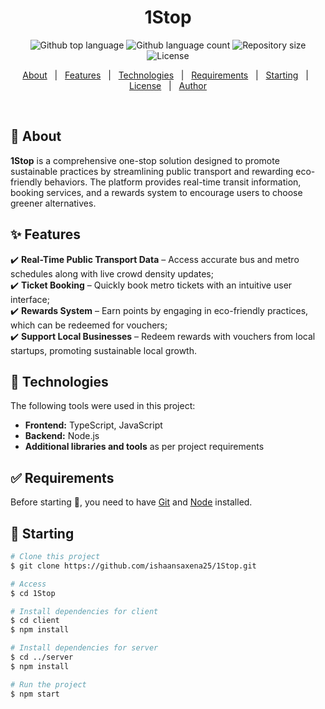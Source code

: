 <h1 align="center">1Stop</h1>

<p align="center">
  <img alt="Github top language" src="https://img.shields.io/github/languages/top/ishaansaxena25/1stop?color=56BEB8">
  <img alt="Github language count" src="https://img.shields.io/github/languages/count/ishaansaxena25/1stop?color=56BEB8">
  <img alt="Repository size" src="https://img.shields.io/github/repo-size/ishaansaxena25/1stop?color=56BEB8">
  <img alt="License" src="https://img.shields.io/github/license/ishaansaxena25/1stop?color=56BEB8">
</p>

<p align="center">
  <a href="#dart-about">About</a> &#xa0; | &#xa0; 
  <a href="#sparkles-features">Features</a> &#xa0; | &#xa0;
  <a href="#rocket-technologies">Technologies</a> &#xa0; | &#xa0;
  <a href="#white_check_mark-requirements">Requirements</a> &#xa0; | &#xa0;
  <a href="#checkered_flag-starting">Starting</a> &#xa0; | &#xa0;
  <a href="#memo-license">License</a> &#xa0; | &#xa0;
  <a href="https://github.com/ishaansaxena25" target="_blank">Author</a>
</p>

<br>

## :dart: About ##

**1Stop** is a comprehensive one-stop solution designed to promote sustainable practices by streamlining public transport and rewarding eco-friendly behaviors. The platform provides real-time transit information, booking services, and a rewards system to encourage users to choose greener alternatives.

## :sparkles: Features ##

:heavy_check_mark: **Real-Time Public Transport Data** – Access accurate bus and metro schedules along with live crowd density updates;  
:heavy_check_mark: **Ticket Booking** – Quickly book metro tickets with an intuitive user interface;  
:heavy_check_mark: **Rewards System** – Earn points by engaging in eco-friendly practices, which can be redeemed for vouchers;  
:heavy_check_mark: **Support Local Businesses** – Redeem rewards with vouchers from local startups, promoting sustainable local growth.  

## :rocket: Technologies ##

The following tools were used in this project:

- **Frontend:** TypeScript, JavaScript  
- **Backend:** Node.js  
- **Additional libraries and tools** as per project requirements  

## :white_check_mark: Requirements ##

Before starting :checkered_flag:, you need to have [Git](https://git-scm.com) and [Node](https://nodejs.org/en/) installed.

## :checkered_flag: Starting ##

```bash
# Clone this project
$ git clone https://github.com/ishaansaxena25/1Stop.git

# Access
$ cd 1Stop

# Install dependencies for client
$ cd client
$ npm install

# Install dependencies for server
$ cd ../server
$ npm install

# Run the project
$ npm start
